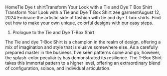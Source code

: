 HomeTie Dye t shirtTransform Your Look with a Tie and Dye T Box Shirt
Transform Your Look with a Tie and Dye T Box Shirt
zee garmentAugust 12, 2024
 Embrace the artistic side of fashion with tie and dye T box shirts. Find out how to make your own unique, colorful designs with our easy steps.


1. Prologue to the Tie and Dye T-Box Shirt

The Tie and dye T-Box Shirt is a champion in the realm of design, offering a mix of imagination and style that is elusive somewhere else. As a carefully prepared master in the business, I've seen patterns come and go; however, the splash-color peculiarity has demonstrated its resilience. The T-Box Shirt takes this immortal pattern to a higher level, offering an extraordinary blend of configuration, solace, and individual articulation.

